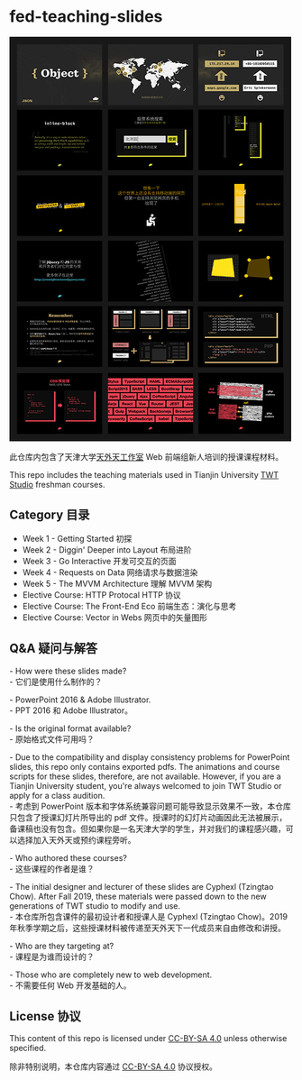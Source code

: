 # fed-teaching-slides

![front.jpg](front.jpg)

此仓库内包含了天津大学[天外天工作室](https://coder.twtstudio.com/) Web 前端组新人培训的授课课程材料。

This repo includes the teaching materials used in Tianjin University [TWT Studio](https://coder.twtstudio.com/) freshman courses.

## Category 目录

- Week 1 - Getting Started 初探
- Week 2 - Diggin' Deeper into Layout 布局进阶
- Week 3 - Go Interactive 开发可交互的页面
- Week 4 - Requests on Data 网络请求与数据渲染
- Week 5 - The MVVM Architecture 理解 MVVM 架构
- Elective Course: HTTP Protocal HTTP 协议
- Elective Course: The Front-End Eco 前端生态：演化与思考
- Elective Course: Vector in Webs 网页中的矢量图形

## Q&A 疑问与解答

\- How were these slides made?  <br />
\- 它们是使用什么制作的？

\- PowerPoint 2016 & Adobe Illustrator.   <br />
\- PPT 2016 和 Adobe Illustrator。

\- Is the original format available?  <br />
\- 原始格式文件可用吗？

\- Due to the compatibility and display consistency problems for PowerPoint slides, this repo only contains exported pdfs. The animations and course scripts for these slides, therefore, are not available. However, if you are a Tianjin University student, you're always welcomed to join TWT Studio or apply for a class audition.  <br />
\- 考虑到 PowerPoint 版本和字体系统兼容问题可能导致显示效果不一致，本仓库只包含了授课幻灯片所导出的 pdf 文件。授课时的幻灯片动画因此无法被展示，备课稿也没有包含。但如果你是一名天津大学的学生，并对我们的课程感兴趣，可以选择加入天外天或预约课程旁听。

\- Who authored these courses?  <br />
\- 这些课程的作者是谁？

\- The initial designer and lecturer of these slides are Cyphexl (Tzingtao Chow). After Fall 2019, these materials were passed down to the new generations of TWT studio to modify and use.  <br />
\- 本仓库所包含课件的最初设计者和授课人是 Cyphexl (Tzingtao Chow)。2019 年秋季学期之后，这些授课材料被传递至天外天下一代成员来自由修改和讲授。

\- Who are they targeting at?  <br />
\- 课程是为谁而设计的？

\- Those who are completely new to web development.  <br />
\- 不需要任何 Web 开发基础的人。

## License 协议

This content of this repo is licensed under [CC-BY-SA 4.0](https://creativecommons.org/licenses/by-sa/4.0/) unless otherwise specified.

除非特别说明，本仓库内容通过 [CC-BY-SA 4.0](https://creativecommons.org/licenses/by-sa/4.0/) 协议授权。
